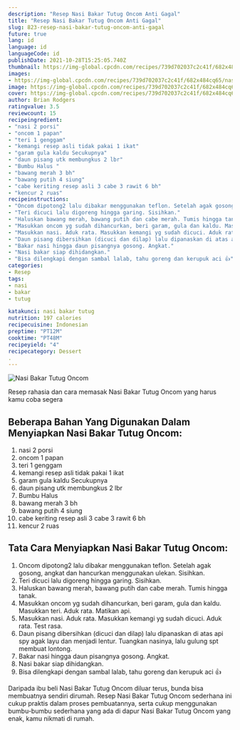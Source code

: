 ```yaml
---
description: "Resep Nasi Bakar Tutug Oncom Anti Gagal"
title: "Resep Nasi Bakar Tutug Oncom Anti Gagal"
slug: 823-resep-nasi-bakar-tutug-oncom-anti-gagal
future: true
lang: id
language: id
languageCode: id
publishDate: 2021-10-28T15:25:05.740Z 
thumbnail: https://img-global.cpcdn.com/recipes/739d702037c2c41f/682x484cq65/nasi-bakar-tutug-oncom-foto-resep-utama.png
images:
- https://img-global.cpcdn.com/recipes/739d702037c2c41f/682x484cq65/nasi-bakar-tutug-oncom-foto-resep-utama.png
image: https://img-global.cpcdn.com/recipes/739d702037c2c41f/682x484cq65/nasi-bakar-tutug-oncom-foto-resep-utama.png
cover: https://img-global.cpcdn.com/recipes/739d702037c2c41f/682x484cq65/nasi-bakar-tutug-oncom-foto-resep-utama.png
author: Brian Rodgers
ratingvalue: 3.5
reviewcount: 15
recipeingredient:
- "nasi 2 porsi"
- "oncom 1 papan"
- "teri 1 genggam"
- "kemangi resep asli tidak pakai 1 ikat"
- "garam gula kaldu Secukupnya"
- "daun pisang utk membungkus 2 lbr"
- "Bumbu Halus "
- "bawang merah 3 bh"
- "bawang putih 4 siung"
- "cabe keriting resep asli 3 cabe 3 rawit 6 bh"
- "kencur 2 ruas"
recipeinstructions:
- "Oncom dipotong2 lalu dibakar menggunakan teflon. Setelah agak gosong, angkat dan hancurkan menggunakan ulekan. Sisihkan."
- "Teri dicuci lalu digoreng hingga garing. Sisihkan."
- "Haluskan bawang merah, bawang putih dan cabe merah. Tumis hingga tanak."
- "Masukkan oncom yg sudah dihancurkan, beri garam, gula dan kaldu. Masukkan teri. Aduk rata. Matikan api."
- "Masukkan nasi. Aduk rata. Masukkan kemangi yg sudah dicuci. Aduk rata. Test rasa."
- "Daun pisang dibersihkan (dicuci dan dilap) lalu dipanaskan di atas api spy agak layu dan menjadi lentur. Tuangkan nasinya, lalu gulung spt membuat lontong."
- "Bakar nasi hingga daun pisangnya gosong. Angkat."
- "Nasi bakar siap dihidangkan."
- "Bisa dilengkapi dengan sambal lalab, tahu goreng dan kerupuk aci 👍"
categories:
- Resep
tags:
- nasi
- bakar
- tutug

katakunci: nasi bakar tutug 
nutrition: 197 calories
recipecuisine: Indonesian
preptime: "PT12M"
cooktime: "PT48M"
recipeyield: "4"
recipecategory: Dessert
. 
---
```



![Nasi Bakar Tutug Oncom](https://img-global.cpcdn.com/recipes/739d702037c2c41f/682x484cq65/nasi-bakar-tutug-oncom-foto-resep-utama.png)

Resep rahasia dan cara memasak  Nasi Bakar Tutug Oncom yang harus kamu coba segera

<!--inarticleads1-->

## Beberapa Bahan Yang Digunakan Dalam Menyiapkan Nasi Bakar Tutug Oncom:

1. nasi 2 porsi
1. oncom 1 papan
1. teri 1 genggam
1. kemangi resep asli tidak pakai 1 ikat
1. garam gula kaldu Secukupnya
1. daun pisang utk membungkus 2 lbr
1. Bumbu Halus 
1. bawang merah 3 bh
1. bawang putih 4 siung
1. cabe keriting resep asli 3 cabe 3 rawit 6 bh
1. kencur 2 ruas



<!--inarticleads2-->

## Tata Cara Menyiapkan Nasi Bakar Tutug Oncom:

1. Oncom dipotong2 lalu dibakar menggunakan teflon. Setelah agak gosong, angkat dan hancurkan menggunakan ulekan. Sisihkan.
1. Teri dicuci lalu digoreng hingga garing. Sisihkan.
1. Haluskan bawang merah, bawang putih dan cabe merah. Tumis hingga tanak.
1. Masukkan oncom yg sudah dihancurkan, beri garam, gula dan kaldu. Masukkan teri. Aduk rata. Matikan api.
1. Masukkan nasi. Aduk rata. Masukkan kemangi yg sudah dicuci. Aduk rata. Test rasa.
1. Daun pisang dibersihkan (dicuci dan dilap) lalu dipanaskan di atas api spy agak layu dan menjadi lentur. Tuangkan nasinya, lalu gulung spt membuat lontong.
1. Bakar nasi hingga daun pisangnya gosong. Angkat.
1. Nasi bakar siap dihidangkan.
1. Bisa dilengkapi dengan sambal lalab, tahu goreng dan kerupuk aci 👍




Daripada ibu beli  Nasi Bakar Tutug Oncom  diluar terus, bunda  bisa membuatnya sendiri dirumah. Resep  Nasi Bakar Tutug Oncom  sederhana ini cukup praktis dalam proses pembuatannya, serta cukup menggunakan bumbu-bumbu sederhana yang ada di dapur  Nasi Bakar Tutug Oncom  yang enak, kamu nikmati di rumah.
